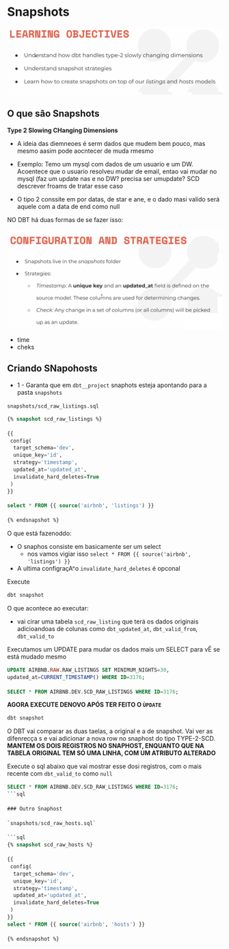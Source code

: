 # Snapshots

![img-01](imgs/img-20.jpeg)

## O que sâo Snapshots

**Type 2 Slowing CHanging Dimensions**

+ A ideia das diemneoes é serm dados que mudem bem pouco, mas mesmo aasim pode aocntecer de muda rmesmo

- Exemplo: Temo um mysql com dados de um usuario e um DW. Acoentece que o usuario resolveu mudar de email, entao vai mudar no mysql (faz um update nas e no DW? precisa ser umupdate? SCD descrever froams de tratar esse caso

+ O tipo 2 conssite em por datas, de star e ane, e o dado masi valido será aquele com a data de end como null

NO DBT há duas formas de se fazer isso:

![img-01](imgs/img-21.jpeg)

+ time
+ cheks

## Criando SNapohosts

+ 1 - Garanta que em `dbt__project` snaphots esteja apontando para a pasta `snapshots`

`snapshots/scd_raw_listings.sql`

```sql
{% snapshot scd_raw_listings %}

{{
 config(
  target_schema='dev',
  unique_key='id',
  strategy='timestamp',
  updated_at='updated_at',
  invalidate_hard_deletes=True
 )
}}

select * FROM {{ source('airbnb', 'listings') }}

{% endsnapshot %}
```

O que está fazenoddo:

+ O snaphos consiste em basicamente ser um select
  + nos vamos vigiar isso `select * FROM {{ source('airbnb', 'listings') }}`
+ A ultima configraçA^o `invalidate_hard_deletes` é opconal

Execute

```sh
dbt snapshot
```

O que acontece ao executar:

+ vai cirar uma tabela `scd_raw_listing` que terá os dados originais adicioandoas de colunas como `dbt_updated_at`, `dbt_valid_from`, `dbt_valid_to`

Executamos um UPDATE para mudar os dados mais um SELECT para vÊ se está mudado mesmo

```sql
UPDATE AIRBNB.RAW.RAW_LISTINGS SET MINIMUM_NIGHTS=30,
updated_at=CURRENT_TIMESTAMP() WHERE ID=3176;

SELECT * FROM AIRBNB.DEV.SCD_RAW_LISTINGS WHERE ID=3176;
```

**AGORA EXECUTE DENOVO APÓS TER FEITO O `ÙPDATE`**

```sh
dbt snapshot
```

O DBT vai comparar as duas taelas, a original e a de snapshot. Vai ver as difenrecça s e vai adicionar a nova row no snaphost do tipo TYPE-2-SCD. **MANTEM OS DOIS REGISTROS NO SNAPHOST, ENQUANTO QUE NA TABELA ORIGINAL TEM SÓ UMA LINHA, COM UM ATRIBUTO ALTERADO**

Execute o sql abaixo que vai mostrar esse dosi registros, com o mais recente com `dbt_valid_to` como `null`

```sql
SELECT * FROM AIRBNB.DEV.SCD_RAW_LISTINGS WHERE ID=3176;
```sql

### Outro Snaphost

`snapshots/scd_raw_hosts.sql`

```sql
{% snapshot scd_raw_hosts %}

{{
 config(
  target_schema='dev',
  unique_key='id',
  strategy='timestamp',
  updated_at='updated_at',
  invalidate_hard_deletes=True
 )
}}
select * FROM {{ source('airbnb', 'hosts') }}

{% endsnapshot %}
```
